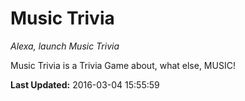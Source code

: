 # Music Trivia
*Alexa, launch Music Trivia*

Music Trivia is a Trivia Game about, what else, MUSIC!

**Last Updated:** 2016-03-04 15:55:59